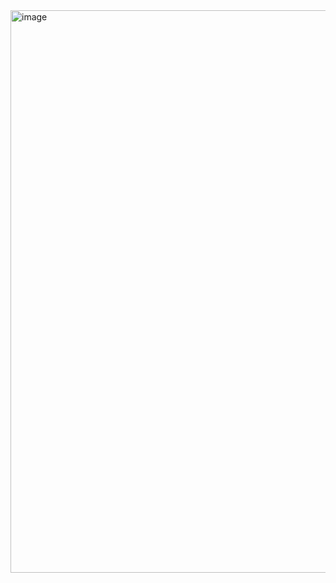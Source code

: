<img width="1440" height="900" alt="image" src="https://github.com/user-attachments/assets/ffa1e150-6d96-4735-b2d2-6cfa74eaa0d0" />
